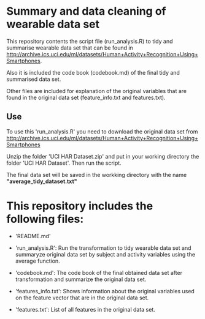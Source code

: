 # Summary and data cleaning of wearable data set

This repository contents the script file (run_analysis.R) to tidy and summarise wearable data set that can be found in http://archive.ics.uci.edu/ml/datasets/Human+Activity+Recognition+Using+Smartphones. 

Also it is included the code book (codebook.md) of the final tidy and summarised data set.

Other files are included for explanation of the original variables that are found in the original data set (feature_info.txt and features.txt).

## Use

To use this 'run_analysis.R' you need to download the original data set from http://archive.ics.uci.edu/ml/datasets/Human+Activity+Recognition+Using+Smartphones

Unzip the folder 'UCI HAR Dataset.zip' and put in your working directory the folder 'UCI HAR Dataset'. Then run the script.

The final data set will be saved in the workking directory with the name __"average_tidy_dataset.txt"__

This repository includes the following files:
=========================================

- 'README.md'

- 'run_analysis.R': Run the transformation to tidy wearable data set and summaryze original data set by subject and activity variables using the average function. 

- 'codebook.md': The code book of the final obtained data set after transformation and summarize the original data set.

- 'features_info.txt': Shows information about the original variables used on the feature vector that are in the original data set.

- 'features.txt': List of all features in the original data set.